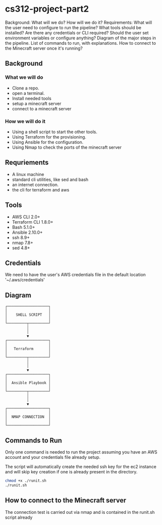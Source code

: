 # cs312-project-part2


Background: What will we do? How will we do it? 
Requirements:
What will the user need to configure to run the pipeline?
What tools should be installed?
Are there any credentials or CLI required?
Should the user set environment variables or configure anything?
Diagram of the major steps in the pipeline. 
List of commands to run, with explanations.
How to connect to the Minecraft server once it's running?


## Background

### What we will do

* Clone a repo.
* open a terminal.
* Install needed tools
* setup a minecraft server
* connect to a minecraft server


### How we will do it

* Using a shell script to start the other tools.
* Using Terraform for the provisioning.
* Using Ansible for the configuration.
* Using Nmap to check the ports of the minecraft server


## Requriements

- A linux machine
- standard cli utilities, like sed and bash
- an internet connection.
- the cli for terraform and aws

## Tools

* AWS CLI 2.0+
* Terraform CLI 1.8.0+
* Bash 5.1.0+
* Ansible 2.10.0+
* ssh 8.9+
* nmap 7.8+
* sed 4.8+

## Credentials

We need to have the user's AWS credentials file in the default
location '~/.aws/credentials'


## Diagram

```
┌───────────────────┐
│                   │
│    SHELL SCRIPT   │
│                   │
└─────────┬─────────┘
          │          
          │          
          ▼          
┌───────────────────┐
│                   │
│   Terraform       │
│                   │
└─────────┬─────────┘
          │          
          │          
          ▼          
┌───────────────────┐
│                   │
│  Ansible Playbook │
│                   │
└─────────┬─────────┘
          │          
          │          
          ▼          
┌───────────────────┐
│                   │
│  NMAP CONNECTION  │
│                   │
└───────────────────┘
```


## Commands to Run

Only one command is needed to run the project assuming you have an AWS account
and your credentials file already setup.

The script will automatically create the needed ssh key for the ec2 instance
and will skip key creation if one is already present in the directory.

```sh
chmod +x ./runit.sh
./runit.sh
```


## How to connect to the Minecraft server

The connection test is carried out via nmap and is contained in the
runit.sh script already



